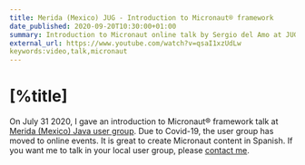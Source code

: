 ```yaml
---
title: Merida (Mexico) JUG - Introduction to Micronaut® framework
date_published: 2020-09-20T10:30:00+01:00 
summary: Introduction to Micronaut online talk by Sergio del Amo at JUG Merida (Mexico)
external_url: https://www.youtube.com/watch?v=qsaI1xzUdLw
keywords:video,talk,micronaut
---
```


# [%title]

On July 31 2020, I gave an introduction to Micronaut® framework talk at [Merida (Mexico) Java user group](https://twitter.com/JugMerida). Due to Covid-19, the user group has moved to online events. It is great to create Micronaut content in Spanish. If you want me to talk in your local user group, please [contact me](https://sergiodelamo.com/contact.html).